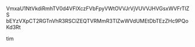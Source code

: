 VmxaU1NtVkdiRmhTV0d4VFlXczFVbFpyVWtOVVJrVjVUVVJHVGsxWVFrTlZS
bEYzVXpCT2RGTnVhR3RSClZEQTVRMmR3TlZwWVdUMEtDbTEzZHc9PQoKd3Rt

tim